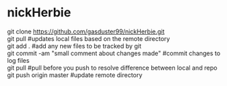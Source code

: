 nickHerbie
==========

git clone https://github.com/gasduster99/nickHerbie.git  
git pull                                             #updates local files based on the remote directory  
git add .                                            #add any new files to be tracked by git  
git commit -am "small comment about changes made"    #commit changes to log files  
git pull                                             #pull before you push to resolve difference between local and repo 
git push origin master                               #update remote directory  
